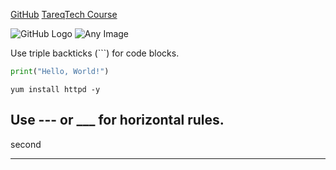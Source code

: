 [GitHub](https://github.com/)
[TareqTech Course ](https://www.udemy.com/course/mastering-linux-system-administration-and-troubleshooting/)



![GitHub Logo](https://github.githubassets.com/images/modules/logos_page/GitHub-Mark.png)
![Any Image](https://cdn.langeek.co/photo/26023/original/any)



Use triple backticks (```) for code blocks.
```python
print("Hello, World!")
```
	yum install httpd -y


Use --- or ___ for horizontal rules.
---
second 
___

